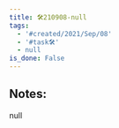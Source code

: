 ```yaml
---
title: 🛠️210908-null
tags:
  - '#created/2021/Sep/08'
  - '#task🛠️'
  - null
is_done: False
---
```


## Notes:
null